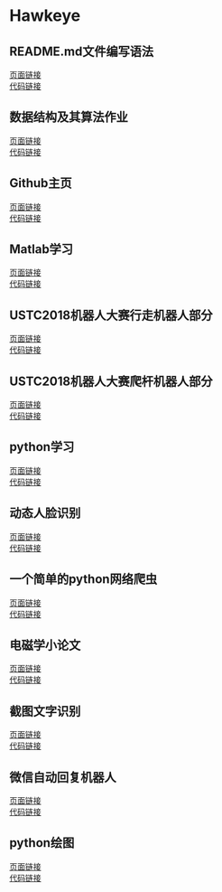 # Hawkeye

## README.md文件编写语法
[页面链接](https://h874589148.github.io/README.md-write/)<br>
[代码链接](https://github.com/H874589148/README.md-write/)

## 数据结构及其算法作业
[页面链接](https://h874589148.github.io/data-structure/)<br>
[代码链接](https://github.com/H874589148/data-structure/)

## Github主页
[页面链接](https://h874589148.github.io/)<br>
[代码链接](https://github.com/H874589148/H874589148.github.io/)

## Matlab学习
[页面链接](https://h874589148.github.io/matlab-study/)<br>
[代码链接](https://github.com/H874589148/matlab-study/)

## USTC2018机器人大赛行走机器人部分
[页面链接](https://h874589148.github.io/Robogame2018-Walking-Robot/)<br>
[代码链接](https://github.com/H874589148/Robogame2018-Walking-Robot/)

## USTC2018机器人大赛爬杆机器人部分
[页面链接](https://h874589148.github.io/Robogame2018-Rod-climbing-robot/)<br>
[代码链接](https://github.com/H874589148/Robogame2018-Rod-climbing-robot/)

## python学习
[页面链接](https://h874589148.github.io/python-study/)<br>
[代码链接](https://github.com/H874589148/python-study/)

## 动态人脸识别
[页面链接](https://h874589148.github.io/Dynamic-Face-Recognition/)<br>
[代码链接](https://github.com/H874589148/Dynamic-Face-Recognition)

## 一个简单的python网络爬虫
[页面链接](https://h874589148.github.io/Python-Web-Spider-learning/)<br>
[代码链接](https://github.com/H874589148/Python-Web-Spider-learning/)

## 电磁学小论文
[页面链接](https://h874589148.github.io/magnetoelectricity-thesis/)<br>
[代码链接](https://github.com/H874589148/magnetoelectricity-thesis/)

## 截图文字识别
[页面链接](https://h874589148.github.io/ScreenShot-Character-Recognition/)<br>
[代码链接](https://github.com/H874589148/ScreenShot-Character-Recognition/)

## 微信自动回复机器人
[页面链接](https://h874589148.github.io/WeChat-chat-robot/)<br>
[代码链接](https://github.com/H874589148/WeChat-chat-robot/)

## python绘图
[页面链接](https://h874589148.github.io/python-turtle-learning/)<br>
[代码链接](https://github.com/H874589148/python-turtle-learning)
